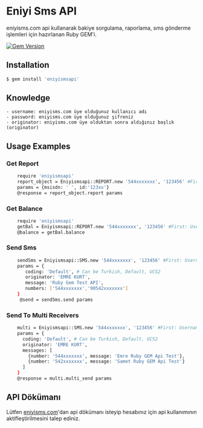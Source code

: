 # Eniyi Sms API

eniyisms.com api kullanarak bakiye sorgulama, raporlama, sms gönderme işlemleri için hazırlanan Ruby GEM'i.

[![Gem Version](https://badge.fury.io/rb/eniyismsapi.svg)](https://badge.fury.io/rb/eniyismsapi)

## Installation

```sh
$ gem install 'eniyismsapi'
```
## Knowledge
    - username: eniyisms.com üye olduğunuz kullanıcı adı
    - password: eniyisms.com üye olduğunuz şifreniz
    - originator: eniyisms.com üye olduktan sonra aldığınız başlık (originator)
## Usage Examples
### Get Report
```sh
    require 'eniyismsapi'
    report_object = Eniyismsapi::REPORT.new '544xxxxxxx', '123456' #First: Username, Second: Password
    params = {msisdn: ' ', id:'123xx'}
    @response = report_object.report params
```
### Get Balance

```sh
    require 'eniyismsapi'
    getBal = Eniyismsapi::REPORT.new '544xxxxxxx', '123456' #First: Username, Second: Password
    @balance = getBal.balance
```
### Send Sms

```sh
    sendSms = Eniyismsapi::SMS.new '544xxxxxxx', '123456' #First: Username, Second: Password
    params = {
       coding: 'Default', # Can be Turkish, Default, UCS2
       originator: 'EMRE KURT',
       message: 'Ruby Gem Test API',
       numbers: ['544xxxxxxx','90542xxxxxxx']
    }
     @send = sendSms.send params
```

### Send To Multi Receivers
```sh
    multi = Eniyismsapi::SMS.new '544xxxxxxx', '123456' #First: Username, Second: Password
    params = {
      coding: 'Default', # Can be Turkish, Default, UCS2
      originator: 'EMRE KURT',
      messages: [
        {number: '544xxxxxxx', message: 'Emre Ruby GEM Api Test'},
        {number: '542xxxxxxx', message: 'Samet Ruby GEM Api Test'}
      ]
    }
    @response = multi.multi_send params
```

## API Dökümanı
Lütfen [eniyisms.com](http://www.eniyisms.com)'dan api dökümanı isteyip hesabınız için api kullanımının aktifleştirilmesini talep ediniz.
